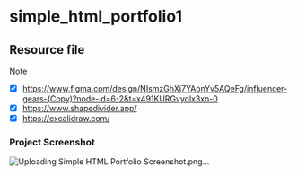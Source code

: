 # simple_html_portfolio1

## Resource file 
> [!NOTE]

- [x] https://www.figma.com/design/NIsmzGhXj7YAonYv5AQeFg/influencer-gears-(Copy)?node-id=6-2&t=x491KURGvyolx3xn-0
- [x]  https://www.shapedivider.app/
- [x] https://excalidraw.com/

### Project Screenshot
![Uploading Simple HTML Portfolio Screenshot.png…]()
